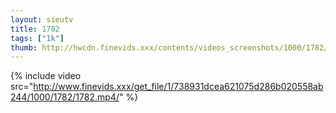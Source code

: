 ```yaml
--- 
layout: sieutv
title: 1782
tags: ["1k"]
thumb: http://hwcdn.finevids.xxx/contents/videos_screenshots/1000/1782/preview.mp4.jpg
---
```

{% include video src="http://www.finevids.xxx/get_file/1/738931dcea621075d286b020558ab244/1000/1782/1782.mp4/" %} 
